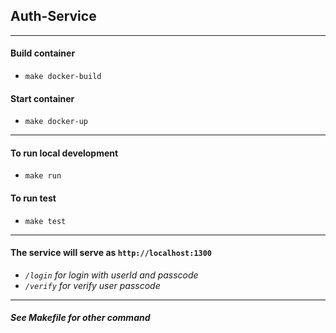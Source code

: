 ## Auth-Service
***
#### Build container
- `make docker-build`  
#### Start container
- `make docker-up`  
***
#### To run local development  
- `make run`  
#### To run test  
- `make test`  
***
#### The service will serve as `http://localhost:1300`  
- *`/login` for login with userId and passcode*  
- *`/verify` for verify user passcode*  
***
##### *See Makefile for other command*